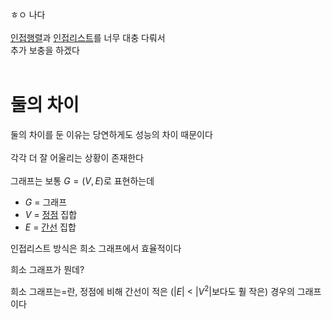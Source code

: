 ㅎㅇ 나다
<br><br>
[인접행렬](/wiki/reviews/week3_word/graph_rend.md#인접행렬)과 [인접리스트](/wiki/reviews/week3_word/graph_rend.md#인접리스트)를 너무 대충 다뤄서
<br>
추가 보충을 하겠다
<br><br>

# 둘의 차이

둘의 차이를 둔 이유는 당연하게도 성능의 차이 때문이다
<br><br>
각각 더 잘 어울리는 상황이 존재한다
<br><br>
그래프는 보통 $G = (V,E)$로 표현하는데

- $G$ = 그래프
- $V$ = [정점](/wiki/reviews/week3_word/graph_ele.md#노드-버택스) 집합
- $E$ = [간선](/wiki/reviews/week3_word/graph_ele.md#엣지) 집합

인접리스트 방식은 희소 그래프에서 효율적이다

희소 그래프가 뭔데?

희소 그래프는=란, 정점에 비해 간선이 적은 ($|E|$ < $|V^2|$보다도 훨 작은) 경우의 그래프이다